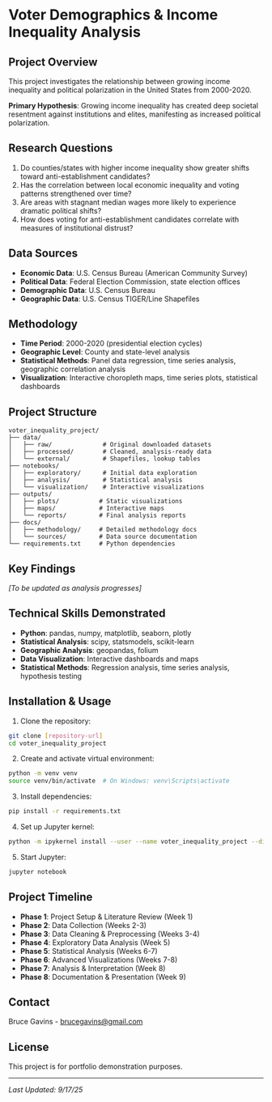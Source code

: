 # Voter Demographics & Income Inequality Analysis

## Project Overview

This project investigates the relationship between growing income inequality and political polarization in the United States from 2000-2020. 

**Primary Hypothesis**: Growing income inequality has created deep societal resentment against institutions and elites, manifesting as increased political polarization.

## Research Questions

1. Do counties/states with higher income inequality show greater shifts toward anti-establishment candidates?
2. Has the correlation between local economic inequality and voting patterns strengthened over time?
3. Are areas with stagnant median wages more likely to experience dramatic political shifts?
4. How does voting for anti-establishment candidates correlate with measures of institutional distrust?

## Data Sources

- **Economic Data**: U.S. Census Bureau (American Community Survey)
- **Political Data**: Federal Election Commission, state election offices
- **Demographic Data**: U.S. Census Bureau
- **Geographic Data**: U.S. Census TIGER/Line Shapefiles

## Methodology

- **Time Period**: 2000-2020 (presidential election cycles)
- **Geographic Level**: County and state-level analysis
- **Statistical Methods**: Panel data regression, time series analysis, geographic correlation analysis
- **Visualization**: Interactive choropleth maps, time series plots, statistical dashboards

## Project Structure

```
voter_inequality_project/
├── data/
│   ├── raw/              # Original downloaded datasets
│   ├── processed/        # Cleaned, analysis-ready data
│   └── external/         # Shapefiles, lookup tables
├── notebooks/
│   ├── exploratory/      # Initial data exploration
│   ├── analysis/         # Statistical analysis
│   └── visualization/    # Interactive visualizations
├── outputs/
│   ├── plots/           # Static visualizations
│   ├── maps/            # Interactive maps
│   └── reports/         # Final analysis reports
├── docs/
│   ├── methodology/     # Detailed methodology docs
│   └── sources/         # Data source documentation
└── requirements.txt     # Python dependencies
```

## Key Findings

*[To be updated as analysis progresses]*

## Technical Skills Demonstrated

- **Python**: pandas, numpy, matplotlib, seaborn, plotly
- **Statistical Analysis**: scipy, statsmodels, scikit-learn
- **Geographic Analysis**: geopandas, folium
- **Data Visualization**: Interactive dashboards and maps
- **Statistical Methods**: Regression analysis, time series analysis, hypothesis testing

## Installation & Usage

1. Clone the repository:
```bash
git clone [repository-url]
cd voter_inequality_project
```

2. Create and activate virtual environment:
```bash
python -m venv venv
source venv/bin/activate  # On Windows: venv\Scripts\activate
```

3. Install dependencies:
```bash
pip install -r requirements.txt
```

4. Set up Jupyter kernel:
```bash
python -m ipykernel install --user --name voter_inequality_project --display-name "Voter Inequality"
```

5. Start Jupyter:
```bash
jupyter notebook
```

## Project Timeline

- **Phase 1**: Project Setup & Literature Review (Week 1)
- **Phase 2**: Data Collection (Weeks 2-3)
- **Phase 3**: Data Cleaning & Preprocessing (Weeks 3-4)
- **Phase 4**: Exploratory Data Analysis (Week 5)
- **Phase 5**: Statistical Analysis (Weeks 6-7)
- **Phase 6**: Advanced Visualizations (Weeks 7-8)
- **Phase 7**: Analysis & Interpretation (Week 8)
- **Phase 8**: Documentation & Presentation (Week 9)

## Contact

Bruce Gavins - brucegavins@gmail.com

## License

This project is for portfolio demonstration purposes.

---

*Last Updated: 9/17/25*